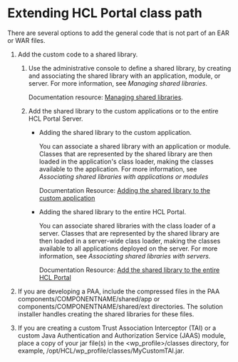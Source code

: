 # Extending HCL Portal class path

There are several options to add the general code that is not part of an EAR or WAR files.

1.  Add the custom code to a shared library.

    1.  Use the administrative console to define a shared library, by creating and associating the shared library with an application, module, or server. For more information, see *Managing shared libraries*.

        Documentation resource: [Managing shared libraries](https://www.ibm.com/docs/en/was-zos/8.5.5?topic=servers-managing-shared-libraries).

    2.  Add the shared library to the custom applications or to the entire HCL Portal Server.

        -   Adding the shared library to the custom application.

            You can associate a shared library with an application or module. Classes that are represented by the shared library are then loaded in the application's class loader, making the classes available to the application. For more information, see *Associating shared libraries with applications or modules*

            Documentation Resource: [Adding the shared library to the custom application](https://www.ibm.com/docs/en/was-zos/9.0.5?topic=libraries-associating-shared-applications-modules)

        -   Adding the shared library to the entire HCL Portal.

            You can associate shared libraries with the class loader of a server. Classes that are represented by the shared library are then loaded in a server-wide class loader, making the classes available to all applications deployed on the server. For more information, see *Associating shared libraries with servers.*

            Documentation Resource: [Add the shared library to the entire HCL Portal](https://www.ibm.com/docs/en/was/8.5.5?topic=libraries-associating-shared-servers)

2.  If you are developing a PAA, include the compressed files in the PAA components/COMPONENTNAME/shared/app or components/COMPONENTNAME/shared/ext directories. The solution installer handles creating the shared libraries for these files.

3.  If you are creating a custom Trust Association Interceptor \(TAI\) or a custom Java Authentication and Authorization Service \(JAAS\) module, place a copy of your jar file\(s\) in the <wp\_profile\>/classes directory, for example, /opt/HCL/wp\_profile/classes/MyCustomTAI.jar.



